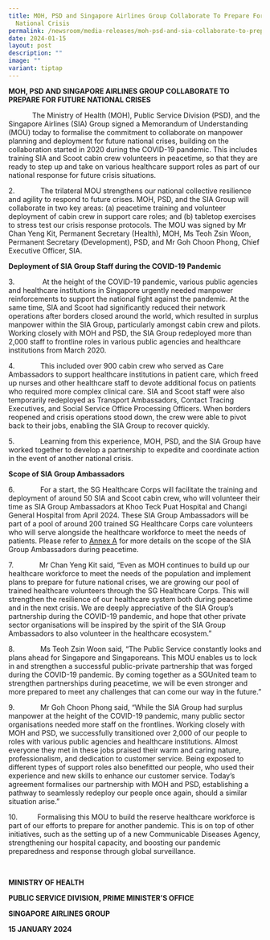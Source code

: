 ```yaml
---
title: MOH, PSD and Singapore Airlines Group Collaborate To Prepare For Future
  National Crisis
permalink: /newsroom/media-releases/moh-psd-and-sia-collaborate-to-prepare-for-future-national-crisis/
date: 2024-01-15
layout: post
description: ""
image: ""
variant: tiptap
---
```

<p><strong>MOH, PSD AND SINGAPORE AIRLINES GROUP COLLABORATE TO PREPARE FOR FUTURE NATIONAL CRISES</strong></p><p></p><p>&nbsp;&nbsp;&nbsp;&nbsp;&nbsp;&nbsp;&nbsp;&nbsp;&nbsp;&nbsp;&nbsp;&nbsp;The Ministry of Health (MOH), Public Service Division (PSD), and the Singapore Airlines (SIA) Group signed a Memorandum of Understanding (MOU) today to formalise the commitment to collaborate on manpower planning and deployment for future national crises, building on the collaboration started in 2020 during the COVID-19 pandemic. This includes training SIA and Scoot cabin crew volunteers in peacetime, so that they are ready to step up and take on various healthcare support roles as part of our national response for future crisis situations.</p><p></p><p>2.&nbsp;&nbsp;&nbsp;&nbsp;&nbsp;&nbsp;&nbsp;&nbsp;&nbsp;&nbsp;&nbsp;&nbsp; The trilateral MOU strengthens our national collective resilience and agility to respond to future crises. MOH, PSD, and the SIA Group will collaborate in two key areas: (a) peacetime training and volunteer deployment of cabin crew in support care roles; and (b) tabletop exercises to stress test our crisis response protocols. The MOU was signed by Mr Chan Yeng Kit, Permanent Secretary (Health), MOH, Ms Teoh Zsin Woon, Permanent Secretary (Development), PSD, and Mr Goh Choon Phong, Chief Executive Officer, SIA.</p><p></p><p><strong>Deployment of SIA Group Staff during the COVID-19 Pandemic</strong></p><p>3.&nbsp;&nbsp;&nbsp;&nbsp;&nbsp;&nbsp;&nbsp;&nbsp;&nbsp;&nbsp;&nbsp;&nbsp; &nbsp;At the height of the COVID-19 pandemic, various public agencies and healthcare institutions in Singapore urgently needed manpower reinforcements to support the national fight against the pandemic. At the same time, SIA and Scoot had significantly reduced their network operations after borders closed around the world, which resulted in surplus manpower within the SIA Group, particularly amongst cabin crew and pilots. Working closely with MOH and PSD, the SIA Group redeployed more than 2,000 staff to frontline roles in various public agencies and healthcare institutions from March 2020.</p><p></p><p>4.&nbsp;&nbsp;&nbsp;&nbsp;&nbsp;&nbsp;&nbsp;&nbsp;&nbsp;&nbsp;&nbsp;&nbsp; This included over 900 cabin crew who served as Care Ambassadors to support healthcare institutions in patient care, which freed up nurses and other healthcare staff to devote additional focus on patients who required more complex clinical care. SIA and Scoot staff were also temporarily redeployed as Transport Ambassadors, Contact Tracing Executives, and Social Service Office Processing Officers. When borders reopened and crisis operations stood down, the crew were able to pivot back to their jobs, enabling the SIA Group to recover quickly.</p><p></p><p>5.&nbsp;&nbsp;&nbsp;&nbsp;&nbsp;&nbsp;&nbsp;&nbsp;&nbsp;&nbsp;&nbsp;&nbsp; Learning from this experience, MOH, PSD, and the SIA Group have worked together to develop a partnership to expedite and coordinate action in the event of another national crisis.</p><p></p><p><strong>Scope of SIA Group Ambassadors</strong></p><p>6.&nbsp;&nbsp;&nbsp;&nbsp;&nbsp;&nbsp;&nbsp;&nbsp;&nbsp;&nbsp;&nbsp;&nbsp; For a start, the SG Healthcare Corps will facilitate the training and deployment of around 50 SIA and Scoot cabin crew, who will volunteer their time as SIA Group Ambassadors at Khoo Teck Puat Hospital and Changi General Hospital from April 2024. <a rel="noopener noreferrer nofollow" target="_blank">These SIA Group Ambassadors will be part of a pool of around 200 trained SG Healthcare Corps care volunteers who will serve alongside the healthcare workforce to meet the needs of patients.</a> Please refer to <u>Annex A</u> for more details on the scope of the SIA Group Ambassadors during peacetime.</p><p></p><p>7.&nbsp;&nbsp;&nbsp;&nbsp;&nbsp;&nbsp;&nbsp;&nbsp;&nbsp;&nbsp;&nbsp;&nbsp; Mr Chan Yeng Kit said, “Even as MOH continues to build up our healthcare workforce to meet the needs of the population and implement plans to prepare for future national crises, we are growing our pool of trained healthcare volunteers through the SG Healthcare Corps. This will strengthen the resilience of our healthcare system both during peacetime and in the next crisis. We are deeply appreciative of the SIA Group’s partnership during the COVID-19 pandemic, and hope that other private sector organisations will be inspired by the spirit of the SIA Group Ambassadors to also volunteer in the healthcare ecosystem.”</p><p></p><p>8.&nbsp;&nbsp;&nbsp;&nbsp;&nbsp;&nbsp;&nbsp;&nbsp;&nbsp;&nbsp;&nbsp;&nbsp; Ms Teoh Zsin Woon said, “The Public Service constantly looks and plans ahead for Singapore and Singaporeans. This MOU enables us to lock in and strengthen a successful public-private partnership that was forged during the COVID-19 pandemic. By coming together as a SGUnited team to strengthen partnerships during peacetime, we will be even stronger and more prepared to meet any challenges that can come our way in the future.”</p><p></p><p>9.&nbsp;&nbsp;&nbsp;&nbsp;&nbsp;&nbsp;&nbsp;&nbsp;&nbsp;&nbsp;&nbsp;&nbsp; Mr Goh Choon Phong said, “While the SIA Group had surplus manpower at the height of the COVID-19 pandemic, many public sector organisations needed more staff on the frontlines. Working closely with MOH and PSD, we successfully transitioned over 2,000 of our people to roles with various public agencies and healthcare institutions. Almost everyone they met in these jobs praised their warm and caring nature, professionalism, and dedication to customer service. Being exposed to different types of support roles also benefitted our people, who used their experience and new skills to enhance our customer service. Today’s agreement formalises our partnership with MOH and PSD, establishing a pathway to seamlessly redeploy our people once again, should a similar situation arise.”</p><p></p><p>10.&nbsp;&nbsp;&nbsp;&nbsp;&nbsp;&nbsp;&nbsp;&nbsp;&nbsp; Formalising this MOU to build the reserve healthcare workforce is part of our efforts to prepare for another pandemic. This is on top of other initiatives, such as the setting up of a new Communicable Diseases Agency, strengthening our hospital capacity, and boosting our pandemic preparedness and response through global surveillance.</p><p>&nbsp;</p><p><strong>MINISTRY OF HEALTH</strong></p><p><strong>PUBLIC SERVICE DIVISION, PRIME MINISTER’S OFFICE </strong></p><p><strong>SINGAPORE AIRLINES GROUP </strong></p><p><strong>15 JANUARY 2024</strong></p>